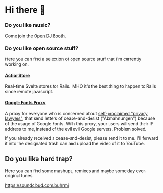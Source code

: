 # Hi there 👋

### Do you like music?

Come join the [Open DJ Booth](https://twitter.com/opendjbooth).

### Do you like open source stuff?

Here you can find a selection of open source stuff that I'm currently working on.

#### [ActionStore](https://github.com/buhrmi/actionstore)

Real-time Svelte stores for Rails. IMHO it's the best thing to happen to Rails since remote javascript.


#### [Google Fonts Proxy](https://github.com/buhrmi/google-fonts-proxy)

A proxy for everyone who is concerned about [self-proclaimed "privacy lawyers"](https://www.datenschutzanwalt.eu), that send letters of cease-and-desist ("Abmahnungen") because of the usage of Google Fonts. With this proxy, your users will send their IP address to me, instead of the evil evil Google servers. Problem solved.

If you already received a cease-and-desist, please send it to me. I'll forward it into the designated trash can and upload the video of it to YouTube.

## Do you like hard trap?

Here you can find some mashups, remixes and maybe some day even original tunes

https://soundcloud.com/buhrmi
